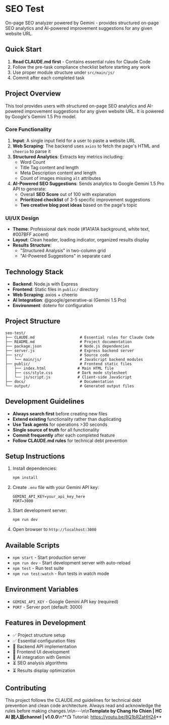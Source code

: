 # SEO Test

On-page SEO analyzer powered by Gemini - provides structured on-page SEO analytics and AI-powered improvement suggestions for any given website URL.

## Quick Start

1. **Read CLAUDE.md first** - Contains essential rules for Claude Code
2. Follow the pre-task compliance checklist before starting any work
3. Use proper module structure under `src/main/js/`
4. Commit after each completed task

## Project Overview

This tool provides users with structured on-page SEO analytics and AI-powered improvement suggestions for any given website URL. It is powered by Google's Gemini 1.5 Pro model.

### Core Functionality

1. **Input**: A single input field for a user to paste a website URL
2. **Web Scraping**: The backend uses `axios` to fetch the page's HTML and `cheerio` to parse it
3. **Structured Analytics**: Extracts key metrics including:
   - Word Count
   - Title Tag content and length
   - Meta Description content and length
   - Count of images missing `alt` attributes
4. **AI-Powered SEO Suggestions**: Sends analytics to Google Gemini 1.5 Pro API to generate:
   - Overall **SEO Score** out of 100 with explanation
   - **Prioritized checklist** of 3-5 specific improvement suggestions
   - **Two creative blog post ideas** based on the page's topic

### UI/UX Design

- **Theme**: Professional dark mode (#1A1A1A background, white text, #007BFF accent)
- **Layout**: Clean header, loading indicator, organized results display
- **Results Structure**:
  - "Structured Analysis" in two-column grid
  - "AI-Powered Suggestions" in separate card

## Technology Stack

- **Backend**: Node.js with Express
- **Frontend**: Static files in `public/` directory
- **Web Scraping**: axios + cheerio
- **AI Integration**: @google/generative-ai (Gemini 1.5 Pro)
- **Environment**: dotenv for configuration

## Project Structure

```
seo-test/
├── CLAUDE.md                    # Essential rules for Claude Code
├── README.md                    # Project documentation
├── package.json                 # Node.js dependencies
├── server.js                    # Express backend server
├── src/                         # Source code
│   └── main/js/                 # JavaScript backend modules
├── public/                      # Frontend static files
│   ├── index.html              # Main HTML file
│   ├── css/style.css           # Dark mode stylesheet
│   └── js/script.js            # Client-side JavaScript
├── docs/                        # Documentation
└── output/                      # Generated output files
```

## Development Guidelines

- **Always search first** before creating new files
- **Extend existing** functionality rather than duplicating
- **Use Task agents** for operations >30 seconds
- **Single source of truth** for all functionality
- **Commit frequently** after each completed feature
- **Follow CLAUDE.md rules** for technical debt prevention

## Setup Instructions

1. Install dependencies:
   ```bash
   npm install
   ```

2. Create `.env` file with your Gemini API key:
   ```
   GEMINI_API_KEY=your_api_key_here
   PORT=3000
   ```

3. Start development server:
   ```bash
   npm run dev
   ```

4. Open browser to `http://localhost:3000`

## Available Scripts

- `npm start` - Start production server
- `npm run dev` - Start development server with auto-reload
- `npm test` - Run test suite
- `npm run test:watch` - Run tests in watch mode

## Environment Variables

- `GEMINI_API_KEY` - Google Gemini API key (required)
- `PORT` - Server port (default: 3000)

## Features in Development

- ✅ Project structure setup
- ✅ Essential configuration files
- 🔄 Backend API implementation
- 🔄 Frontend UI development
- 🔄 AI integration with Gemini
- ⏳ SEO analysis algorithms
- ⏳ Results display optimization

## Contributing

This project follows the CLAUDE.md guidelines for technical debt prevention and clean code architecture. Always read and acknowledge the rules before making changes.\n\n---\n\n**Template by Chang Ho Chien | HC AI 說人話channel | v1.0.0**\n**📺 Tutorial: https://youtu.be/8Q1bRZaHH24**